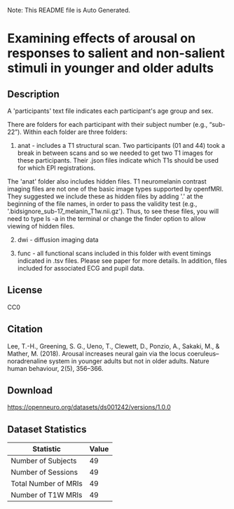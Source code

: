 Note: This README file is Auto Generated.

# Examining effects of arousal on responses to salient and non-salient stimuli in younger and older adults

## Description

A 'participants' text file indicates each participant's age group and sex.

There are folders for each participant with their subject number (e.g., “sub-22”). Within each folder are three folders:

1. anat - includes a T1 structural scan. Two participants (01 and 44) took a break in between scans and so we needed to get two T1 images for these participants. Their .json files indicate which T1s should be used for which EPI registrations.

The 'anat' folder also includes hidden files. T1 neuromelanin contrast imaging files are not one of the basic image types supported by openfMRI. They suggested we include these as hidden files by adding '.' at the beginning of the file names, in order to pass the validity test (e.g., '.bidsignore_sub-17_melanin_T1w.nii.gz'). Thus, to see these files, you will need to type ls -a in the terminal or change the finder option to allow viewing of hidden files.

2. dwi - diffusion imaging data

3. func - all functional scans included in this folder with event timings indicated in .tsv files. Please see paper for more details. In addition, files included for associated ECG and pupil data.


## License

CC0

## Citation

Lee, T.-H., Greening, S. G., Ueno, T., Clewett, D., Ponzio, A., Sakaki, M., & Mather, M. (2018). Arousal increases neural gain via the locus coeruleus–noradrenaline system in younger adults but not in older adults. Nature human behaviour, 2(5), 356–366.

## Download

https://openneuro.org/datasets/ds001242/versions/1.0.0

## Dataset Statistics

| Statistic | Value |
| --- | --- |
| Number of Subjects | 49 |
| Number of Sessions | 49 |
| Total Number of MRIs | 49 |
| Number of T1W MRIs | 49 |

